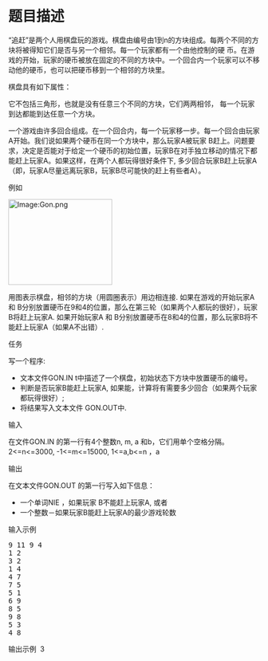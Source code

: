 # 题目描述


<p>
	“追赶”是两个人用棋盘玩的游戏。棋盘由编号由1到n的方块组成。每两个不同的方块将被得知它们是否与另一个相邻。每一个玩家都有一个由他控制的硬 币。在游戏的开始，玩家的硬币被放在固定的不同的方块中。一个回合内一个玩家可以不移动他的硬币，也可以把硬币移到一个相邻的方块里。
</p>
<p>
	棋盘具有如下属性：
</p>
<p>
	它不包括三角形，也就是没有任意三个不同的方块，它们两两相邻， 每一个玩家到达都能到达任意一个方块。
</p>
<p>
	一个游戏由许多回合组成。在一个回合内，每一个玩家移一步。每一个回合由玩家A开始。我们说如果两个硬币在同一个方块中，那么玩家A被玩家 B赶上。问题要求，决定是否能对于给定一个硬币的初始位置，玩家B在对手独立移动的情况下都能赶上玩家A。如果这样，在两个人都玩得很好条件下, 多少回合玩家B赶上玩家A（即，玩家A尽量远离玩家B，玩家B尽可能快的赶上有些者A）。
</p>
<p>
	例如
</p>
<p>
	<a href="../../mw/images/9/91/Gon.png"><img width="208" height="172" alt="Image:Gon.png" src="../../mw/images/9/91/Gon.png" border="0"/></a>
</p>
<p>
	用图表示棋盘，相邻的方块（用圆圈表示）用边相连接. 如果在游戏的开始玩家A 和 B分别放置硬币在9和4的位置，那么在第三轮（如果两个人都玩的很好），玩家B将赶上玩家A. 如果开始玩家A 和 B分别放置硬币在8和4的位置，那么玩家B将不能赶上玩家A（如果A不出错）.
</p>
<p>
	任务
</p>
<p>
	写一个程序:
</p>
<ul>
	<li>
		文本文件GON.IN t中描述了一个棋盘，初始状态下方块中放置硬币的编号。
	</li>
	<li>
		判断是否玩家B能赶上玩家A, 如果能，计算将有需要多少回合（如果两个玩家都玩得很好）;
	</li>
	<li>
		将结果写入文本文件 GON.OUT中.
	</li>
</ul>
<p>
	输入
</p>
<p>
	在文件GON.IN 的第一行有4个整数n, m, a 和b，它们用单个空格分隔。2&lt;=n&lt;=3000, -1&lt;=m&lt;=15000, 1&lt;=a,b&lt;=n ，a <b。它们分别表示棋盘中的方块数目, p="" 相邻的方块编号。<="" 相邻的一对方块（无序）数目，玩家a的硬币放置在方块中的编号，玩家b的硬币放置在方块中的编号。下面的每一行包含两个用一个空格分开的整数，表示每一对=""></b。它们分别表示棋盘中的方块数目,>
	</p><p>
		输出
	</p>
	<p>
		在文本文件GON.OUT 的第一行写入如下信息：
	</p>
	<ul>
		<li>
			一个单词NIE ，如果玩家 B不能赶上玩家A, 或者
		</li>
		<li>
			一个整数－如果玩家B能赶上玩家A的最少游戏轮数
		</li>
	</ul>
	<p>
		输入示例
	</p>
<pre>9 11 9 4
1 2
3 2
1 4
4 7
7 5
5 1
6 9
8 5
9 8
5 3
4 8
</pre>
	<p>
		输出示例  3
	</p>
